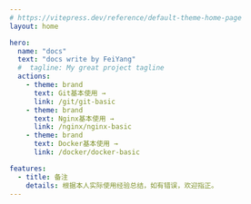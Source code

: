 ```yaml
---
# https://vitepress.dev/reference/default-theme-home-page
layout: home

hero:
  name: "docs"
  text: "docs write by FeiYang"
  #  tagline: My great project tagline
  actions:
    - theme: brand
      text: Git基本使用 →
      link: /git/git-basic
    - theme: brand
      text: Nginx基本使用 →
      link: /nginx/nginx-basic
    - theme: brand
      text: Docker基本使用 →
      link: /docker/docker-basic

features:
  - title: 备注
    details: 根据本人实际使用经验总结，如有错误，欢迎指正。
---
```



